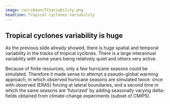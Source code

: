 ```yaml
---
image: carribean/TCvariability.png
headline: Tropical cyclones variability
---
```


## Tropical cyclones variability is huge

As the previous slide already showed, there is huge spatial and temporal variability in the tracks of tropical cyclones. There is a large interannual variability with some years being relatively quiet and others very active. 

Because of finite resources, only a few hurricane seasons could be simulated. Therefore it made sense to attempt a pseudo-global warming approach, in which observed hurricane seasons are simulated twice: once with observed (ERA5) forcing at lateral boundaries, and a second time in which the same seasons are ‘futurized’ by adding seasonally varying delta-fields obtained from climate-change experiments (subset of CMIP5).
